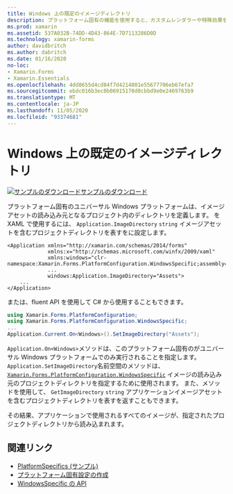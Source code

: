```yaml
---
title: Windows 上の既定のイメージディレクトリ
description: プラットフォーム固有の機能を使用すると、カスタムレンダラーや特殊効果を実装することなく、特定のプラットフォームでのみ使用できる機能を使用できます。 この記事では、イメージアセットの読み込み元となるプロジェクト内のディレクトリを定義する Windows プラットフォーム固有のを使用する方法について説明します。
ms.prod: xamarin
ms.assetid: 537A032B-74DD-4D43-864E-7D7113286D0D
ms.technology: xamarin-forms
author: davidbritch
ms.author: dabritch
ms.date: 01/16/2020
no-loc:
- Xamarin.Forms
- Xamarin.Essentials
ms.openlocfilehash: 4dd8655d4cd84f7d4214801e55677706eb67efa7
ms.sourcegitcommit: ebdc016b3ec0b06915170d0cbbd9e0e2469763b9
ms.translationtype: MT
ms.contentlocale: ja-JP
ms.lasthandoff: 11/05/2020
ms.locfileid: "93374681"
---
```

# <a name="default-image-directory-on-windows"></a>Windows 上の既定のイメージディレクトリ

[![サンプルのダウンロード](~/media/shared/download.png)サンプルのダウンロード](/samples/xamarin/xamarin-forms-samples/userinterface-platformspecifics)

プラットフォーム固有のユニバーサル Windows プラットフォームは、イメージアセットの読み込み元となるプロジェクト内のディレクトリを定義します。 を XAML で使用するには、 `Application.ImageDirectory` `string` イメージアセットを含むプロジェクトディレクトリを表すをに設定します。

```xaml
<Application xmlns="http://xamarin.com/schemas/2014/forms"
             xmlns:x="http://schemas.microsoft.com/winfx/2009/xaml"
             xmlns:windows="clr-namespace:Xamarin.Forms.PlatformConfiguration.WindowsSpecific;assembly=Xamarin.Forms.Core"
             ...
             windows:Application.ImageDirectory="Assets">
    ...
</Application>
```

または、fluent API を使用して C# から使用することもできます。

```csharp
using Xamarin.Forms.PlatformConfiguration;
using Xamarin.Forms.PlatformConfiguration.WindowsSpecific;
...
Application.Current.On<Windows>().SetImageDirectory("Assets");
```

`Application.On<Windows>`メソッドは、このプラットフォーム固有のがユニバーサル Windows プラットフォームでのみ実行されることを指定します。 `Application.SetImageDirectory`名前空間のメソッドは、 [`Xamarin.Forms.PlatformConfiguration.WindowsSpecific`](xref:Xamarin.Forms.PlatformConfiguration.WindowsSpecific) イメージの読み込み元のプロジェクトディレクトリを指定するために使用されます。 また、メソッドを使用して、 `GetImageDirectory` `string` アプリケーションイメージアセットを含むプロジェクトディレクトリを表すを返すこともできます。

その結果、アプリケーションで使用されるすべてのイメージが、指定されたプロジェクトディレクトリから読み込まれます。

## <a name="related-links"></a>関連リンク

- [PlatformSpecifics (サンプル)](/samples/xamarin/xamarin-forms-samples/userinterface-platformspecifics)
- [プラットフォーム固有設定の作成](~/xamarin-forms/platform/platform-specifics/index.md#creating-platform-specifics)
- [WindowsSpecific の API](xref:Xamarin.Forms.PlatformConfiguration.WindowsSpecific)